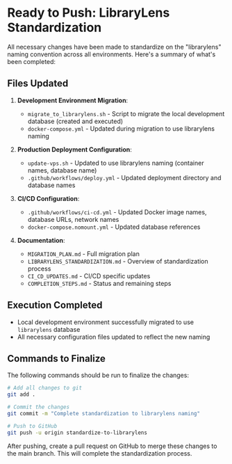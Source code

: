# Ready to Push: LibraryLens Standardization

All necessary changes have been made to standardize on the "librarylens" naming convention across all environments. Here's a summary of what's been completed:

## Files Updated

1. **Development Environment Migration**:
   - `migrate_to_librarylens.sh` - Script to migrate the local development database (created and executed)
   - `docker-compose.yml` - Updated during migration to use librarylens naming

2. **Production Deployment Configuration**:
   - `update-vps.sh` - Updated to use librarylens naming (container names, database name)
   - `.github/workflows/deploy.yml` - Updated deployment directory and database names

3. **CI/CD Configuration**:
   - `.github/workflows/ci-cd.yml` - Updated Docker image names, database URLs, network names
   - `docker-compose.nomount.yml` - Updated database references

4. **Documentation**:
   - `MIGRATION_PLAN.md` - Full migration plan
   - `LIBRARYLENS_STANDARDIZATION.md` - Overview of standardization process
   - `CI_CD_UPDATES.md` - CI/CD specific updates
   - `COMPLETION_STEPS.md` - Status and remaining steps

## Execution Completed

- Local development environment successfully migrated to use `librarylens` database
- All necessary configuration files updated to reflect the new naming

## Commands to Finalize

The following commands should be run to finalize the changes:

```bash
# Add all changes to git
git add .

# Commit the changes
git commit -m "Complete standardization to librarylens naming"

# Push to GitHub
git push -u origin standardize-to-librarylens
```

After pushing, create a pull request on GitHub to merge these changes to the main branch. This will complete the standardization process. 